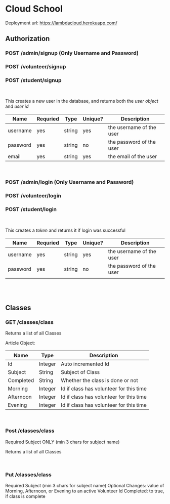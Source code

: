 # Cloud School

Deployment url: https://lambdacloud.herokuapp.com/

## Authorization </br>

### POST /admin/signup  (Only Username and Password)
### POST /volunteer/signup 
### POST /student/signup
<br>

This creates a new user in the database, and returns both the *user object* and *user id*

| Name     | Requried | Type   | Unique?   | Description                  |
|----------|----------|--------|-----------|------------------------------|
| username |   yes    | string |     yes   | the username of the user     |
| password |   yes    | string |     no    | the password of the user     |
| email    |   yes    | string |     yes   | the email of the user     |

<br>

### POST /admin/login   (Only Username and Password)

### POST /volunteer/login

### POST /student/login
<br>

This creates a *token* and returns it if login was successful

| Name     | Requried | Type   | Unique?   | Description                  |
|----------|----------|--------|-----------|------------------------------|
| username |   yes    | string |     yes   | the username of the user     |
| password |   yes    | string |     no    | the password of the user     |
|                                                                         |
<br><br>


## Classes 

### GET /classes/class

Returns a list of all Classes

Article Object:

| Name     | Type    | Description                                      |
|----------|---------|--------------------------------------------------|
| Id       | Integer | Auto incremented Id                              |
| Subject  | String  | Subject of Class                                 |
| Completed| String  | Whether the class is done or not                 |
| Morning  | Integer | Id if class has volunteer for this time          |
| Afternoon| Integer | Id if class has volunteer for this time          |
| Evening  | Integer | Id if class has volunteer for this time          |
<br>

### Post /classes/class
Required Subject ONLY (min 3 chars for subject name)

Returns a list of all Classes

<br>

### Put /classes/class
Required Subject (min 3 chars for subject name)
Optional Changes: value of Morning, Afternoon, or Evening to an active Volunteer Id
Completed: to true, if class is complete

<br>
